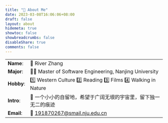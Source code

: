 ```yaml
---
title: "🥰 About Me"
date: 2023-03-08T16:06:06+08:00
draft: false
layout: about
hidemeta: true
showtoc: false
showbreadcrumbs: false
disableShare: true
comments: false
---
```


|            |                    |
| ---------- | ------------------ |
| **Name**:      | 🌊 River Zhang         |
| **Major**:     | 🧑‍🎓 Master of Software Engineering, Nanjing University |
| **Hobby**:     | 1️⃣ Western Culture  2️⃣ Reading  3️⃣ Films  4️⃣ Walking in Nature |
| **Intro**:     | 🌈 一个小小的自留地，希望于广阔无垠的宇宙里，留下独一无二的痕迹 |
| **Email**:     | 📮 191870267@smail.nju.edu.cn |